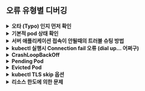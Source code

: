 ## 오류 유형별  디버깅
<details>
<summary><b>오타 (Typo) 인지 먼저 확인</b></summary>

  - 명령어, 파일명, 유알엘, 소스코드 등이 정확한지
  - 직접 입력하지 말고 복사해서 명령을 다시 입력해 볼 것
</details>

<details>
<summary><b>기본적 pod 상태 확인</b></summary>

  - 상태점검:   kubectl get po  
  - pod 들 중 다음상태인 것을 확인
    - Pending:  클러스터 워커 노드 개수 부족할때 pod 를 디플로이할 공간이 없다.
      - (조치방법)
      - 클러스터 개수를 늘려줌
        - (GCP)
        - 상단의 검색 > kubernetes 클러스터 선택
        - 해당 클러스터 선택 > 수정
        - 노드수 --> 늘여줌
        - 저장.
      - or
      - 쓰지않는 deployment 들을 delete (kubectl delete deploy ...)
    - ImagePullBackOff:   타이핑 실수!!  --- 이미지 이름 잘못 입력
      - GCR 에 정확히 업로드 되어있는지 확인
        - 상단의 검색 > gcr 
        - gcr 레지스트리 내에 해당 이미지가 올려져 있는지 확인
</details>

<details>
<summary><b>서버 애플리케이션 접속이 안될때의 트러블 슈팅 방법</b></summary>

  - 첫번째 해당 pod 의 log 를 확인한다.
    - kubectl logs [pod 이름] -f
    - Pod 상태가 ImagePullBackOff 
      - --> 이미지를 못 찾아내린 경우. 이미지가 GCR에 올라가지 않았거나, 혹은 이미지명이 잘못된 경우.
  - 두번째 해당 서비스가 localhost 로 접근이 되는가를 해당 컨테이너 내부에서 확인
    - kubectl exec -it [복사된 pod 이름] -- /bin/bash
    - curl localhost
    - –위와 같이 확인했을때 서비스가 연결된다면, 다음단계 확인
  - 세번째 해당 서비스의 도커이미지에서 Port 설정이 제대로 되었는가?
    - –e.g.
    - –Nginx 서비스는 80으로 노출되었는데, Dockerfile 에서
    - –EXPOSE 8080
    - –으로 설정되었다면, 해당 서비스는 도커 컨테이너 밖으로 포트를 노출하지 못함
    - –EXPOSE 80  으로 수정해야 함
  - 네번째 해당 쿠버네티스 Service yaml 설정에서 port 넘버가 잘못된 경우
    - 도커이미지의 포트넘버를 쿠버네티스의 Service yaml 이 자동으로 가져오지 못하므로
    - Service yaml 의 spec 부분을 아래와 같이 점검:
    - spec:
      - port: 80    # 이 부분을 확인 도커파일에서 EXPOSE 한 포트와 동일한지 확인
      - protocol: TCP
      - targetPort: 80
</details>

<details>
<summary><b>kubectl 실행시 Connection fail 오류 (dial up... 어쩌구)</b></summary>

  - 원인: kubectl 클라이언트가 kubernetes cluster 접속이 안된 문제.
  - 해결책:  kubectl 을 위한 Credential 파일 생성을 해주어야 함

- ImagePullBackOff
  - 이미지 명이 kubectl create deploy --image=... 부분이나 Deployment.yaml 등에 (--image:.... 부분) 잘못 기입된 경우
  - 원인
    - 이미지를 못찾는 경우
      - 명칭이 잘못된 경우
        - 이름을 정확히 확인
      - 클라우드에 정확히 push 되지 않은 경우
        - GCR 페이지 들어가서 정확히 확인
    - gcr.io/<project id>/class-course 의 <project id> 를 제대로 못쓴 경우
</details>

<details>
<summary><b>CrashLoopBackOff</b></summary>

  - 서비스가 올라오지 않은 경우
  - 디펜던시 서비스 중 하나가 올라오지 않은 경우
    - 예) Kafka 서비스가 올라오지 않은 경우
      - helm install --name education-kafka 로 "name"을 정확히 넣어주지 않은 경우
      - 조치: 실습 > "(Kafka 설치)" 부분을 정확히 따라서 입력
      - 부가적으로 
        - helm del my-kafka --purge 입력하여 불필요한 리소스 제거
  - 조치: 로그 확인
    - kubectl logs <pod name> -f
    - 그래도 안되면, 컨테이너에 들어가서 확인
      - kubectl exec -it <pod name> -- /bin/bash
</details>

<details>
<summary><b>Pending Pod</b></summary>

  - Pod 의 status 가 pending 에서 변하지 않음
  - 주로, worker node 갯수가 부족한 경우
  - 해결
    - node 를 추가.. kubernetes cluster 설정에서 "수정" > node 개수 추가 > "저장" > 몇 분 기다려야 함... 
    - 혹은 쓰지 않는 deployment 들을 삭제
      - kubectl delete deploy {안쓰는 디플로이}
</details>

<details>
<summary><b>Evicted Pod</b></summary>

  - 원인
    - 이미 스케쥴링 되었던 pod 가 들어간 노드에 메모리나 CPU 가 부족해지면 기존에 잘 돌던 pod 가 쫓겨나는 경우가 생김
      - 엘리베이터에 타고 올라가는 중에 만원이 되어 중간 층에서 쫓겨나는 상황
    - pod 자체의 사이즈가 커서 어느 node 도 받아들일 수 없는 경우 --> 노드 스케일 업 필요
  - 해결방법:
    - 노드를 스케일 업 한 후 (e.g. v-cpu 1 개 짜리 --> v-cpu 8 짜리로 업그래이드), 
    - evicted pod 를 제거해주면 다시 스케쥴링됨.
      - Evicted 된 pod 의 제거:
        - kubectl get pods --all-namespaces -ojson | jq -r '.items[] | select(.status.reason!=null) | select(.status.reason | contains("Evicted")) | .metadata.name + " " + .metadata.namespace' | xargs -n2 -l bash -c 'kubectl delete pods $0 --namespace=$1'
    - 그러면, 알아서 다시 pod 가 스케쥴링이 되어 해결됨
    - [!] 사이즈가 커서 들어갈 노드가 없는 경우라서 작은 사이즈의 노드를 아무리 스케일 아웃해도 해결이 안됨
    - 이걸 매번 하는게 귀찮으면, 쿠버의 설정을 해주면 된다고 함: https://github.com/kubernetes/kubernetes/issues/55051
    - https://www.facebook.com/groups/k8skr/permalink/2339818716299788/
</details>

<details>
<summary><b>kubectl TLS skip 옵션</b></summary>

  - --insecure-skip-tls-verify=true
</details>

<details>
<summary><b>리소스 한도에 의한 문제</b></summary>

  - OOM
  - https://kubernetes.io/docs/tasks/administer-cluster/out-of-resource/#node-oom-behavior

- Helm 명령이 없다고 나올때
  - 아래 입력:
    - curl https://raw.githubusercontent.com/kubernetes/helm/master/scripts/get | bash 
  - helm 이 아예 설치되지 않은 경우, helm 설치:
    - https://workflowy.com/s/helm/Hp7x4R4woJOpzMlA

- helm install kafka 할때 오류가 나는 경우  : default namespace 에 설치 못함.... 등등 오류
  - 레포지토리 등록이 안된경우:
    - helm repo add incubator http://storage.googleapis.com/kubernetes-charts-incubator 
    - 로 추가해줌
  - helm 이 제대로 설치 안된 경우
  - 특히, helm 의 tiller 에게 권한이 부여되지 않은 경우
  - 조치:  맨 하단의 helm 설치를 제대로 다시 해줌.
  - Forbidden 오류 확인 시,
    - kubectl patch deploy --namespace kube-system tiller-deploy -p '{"spec":{"template":{"spec":{"serviceAccount":"tiller"}}}}'
</details>